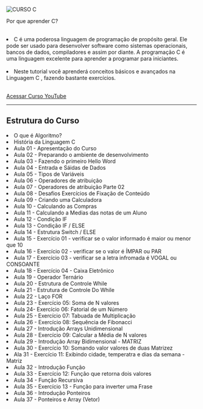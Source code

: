 ![CURSO C](https://user-images.githubusercontent.com/27355729/90344244-d9a20400-dfe5-11ea-8f9e-b6f75248fbd6.png)




Por que aprender C? <br><br>

<li>C é uma poderosa linguagem de programação de propósito geral. Ele pode ser usado para desenvolver software como sistemas operacionais, bancos de dados, compiladores e assim por diante. A programação C é uma linguagem excelente para aprender a programar para iniciantes.</li><br>

<li>Neste tutorial você aprenderá conceitos básicos e avançados na Linguagem C , fazendo bastante exercícios.</li><br>

<a href="https://www.youtube.com/watch?v=nDFJ3HXEJ_Q&list=PLFYSYBoGvrkvYwT8PdsBP03tdPhyuFtK0&index=1" target="_blank"> Acessar Curso YouTube</a>

<hr>
<h2> Estrutura do Curso</h2>


<li> O que é Algoritmo? </li>
<li>História da Linguagem C </li>
<li>Aula 01 - Apresentação do Curso </li>
<li>Aula 02 - Preparando o ambiente de desenvolvimento </li>
<li>Aula 03 - Fazendo o primeiro Hello Word </li>
<li>Aula 04 - Entrada e Sáidas de Dados </li>
<li>Aula 05 - Tipos de Variáveis </li>
<li>Aula 06 - Operadores de atribuição </li>
<li>Aula 07 - Operadores de atribuição Parte 02 </li>
<li>Aula 08 - Desafios Exercícios de Fixação de Conteúdo </li>
<li>Aula 09 - Criando uma Calculadora </li>
<li>Aula 10 - Calculando as Compras </li>
<li>Aula 11 - Calculando a Medias das notas de um Aluno  </li>
<li>Aula 12 - Condição IF </li>
<li>Aula 13 - Condição IF / ELSE </li>
<li>Aula 14 - Estrutura Switch / ELSE </li>
<li>Aula 15 - Exercício 01 - verificar se o valor informado é maior ou menor que 10 </li>
<li>Aula 16 - Exercício 02 - verificar se o valor é ÍMPAR ou PAR </li>
<li>Aula 17 - Exercício 03 - verificar se a letra infromada é VOGAL ou CONSOANTE </li>
<li>Aula 18 - Exercício 04 - Caixa Eletrônico </li>
<li>Aula 19 - Operador Ternário </li>
<li>Aula 20 - Estrutura de Controle While </li>
<li>Aula 21 - Estrutura de Controle Do While </li>
<li>Aula 22 -  Laço FOR </li>
<li>Aula 23 - Exercício 05: Soma de N valores </li>
<li>Aula 24- Exercício 06: Fatorial de um Número  </li>
<li>Aula 25 - Exercício 07: Tabuada de Multiplicação  </li>
<li>Aula 26 - Exercício 08: Sequência de Fibonacci </li>
<li>Aula 27 - Introdução Arrays Unidimensional  </li>
<li>Aula 28  - Exercício 09: Calcular a Média de N valores  </li>
<li>Aula 29 - Introdução Array Bidimensional - MATRIZ </li>
<li>Aula 30 - Exercício 10: Somando valor valores de duas Matrizez </li>
<li>Ala 31 - Exercício 11: Exibindo cidade, temperatra e dias da semana - Matriz</li>
<li>Aula 32 - Introdução Função  </li>
<li>Aula 33 - Exercício 12: Função que retorna dois valores </li>
<li>Aula 34 - Função Recursiva </li>
<li>Aula 35 - Exercício 13 - Função para inverter uma Frase </li>
<li>Aula 36 - Introdução Ponteiros </li>
<li>Aula 37 - Ponteiros e Array (Vetor) </li>




